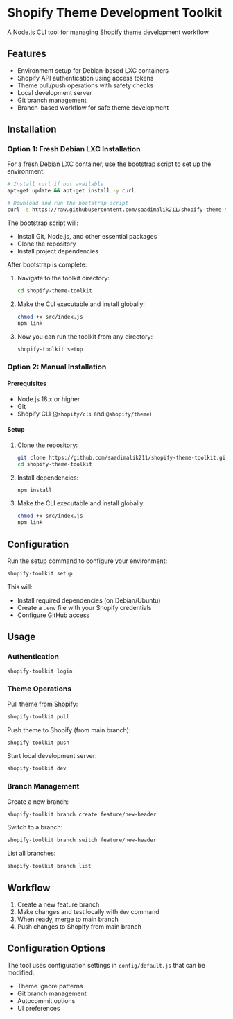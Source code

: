 # Shopify Theme Development Toolkit

A Node.js CLI tool for managing Shopify theme development workflow.

## Features

- Environment setup for Debian-based LXC containers
- Shopify API authentication using access tokens
- Theme pull/push operations with safety checks
- Local development server
- Git branch management
- Branch-based workflow for safe theme development

## Installation

### Option 1: Fresh Debian LXC Installation

For a fresh Debian LXC container, use the bootstrap script to set up the environment:

```bash
# Install curl if not available
apt-get update && apt-get install -y curl

# Download and run the bootstrap script
curl -s https://raw.githubusercontent.com/saadimalik211/shopify-theme-toolkit/main/bootstrap.sh | sudo bash
```

The bootstrap script will:
- Install Git, Node.js, and other essential packages
- Clone the repository
- Install project dependencies

After bootstrap is complete:
1. Navigate to the toolkit directory:
   ```bash
   cd shopify-theme-toolkit
   ```
2. Make the CLI executable and install globally:
   ```bash
   chmod +x src/index.js
   npm link
   ```
3. Now you can run the toolkit from any directory:
   ```bash
   shopify-toolkit setup
   ```

### Option 2: Manual Installation

#### Prerequisites

- Node.js 18.x or higher
- Git
- Shopify CLI (`@shopify/cli` and `@shopify/theme`)

#### Setup

1. Clone the repository:
   ```bash
   git clone https://github.com/saadimalik211/shopify-theme-toolkit.git
   cd shopify-theme-toolkit
   ```

2. Install dependencies:
   ```bash
   npm install
   ```

3. Make the CLI executable and install globally:
   ```bash
   chmod +x src/index.js
   npm link
   ```

## Configuration

Run the setup command to configure your environment:

```bash
shopify-toolkit setup
```

This will:
- Install required dependencies (on Debian/Ubuntu)
- Create a `.env` file with your Shopify credentials
- Configure GitHub access

## Usage

### Authentication

```bash
shopify-toolkit login
```

### Theme Operations

Pull theme from Shopify:
```bash
shopify-toolkit pull
```

Push theme to Shopify (from main branch):
```bash
shopify-toolkit push
```

Start local development server:
```bash
shopify-toolkit dev
```

### Branch Management

Create a new branch:
```bash
shopify-toolkit branch create feature/new-header
```

Switch to a branch:
```bash
shopify-toolkit branch switch feature/new-header
```

List all branches:
```bash
shopify-toolkit branch list
```

## Workflow

1. Create a new feature branch
2. Make changes and test locally with `dev` command 
3. When ready, merge to main branch
4. Push changes to Shopify from main branch

## Configuration Options

The tool uses configuration settings in `config/default.js` that can be modified:

- Theme ignore patterns
- Git branch management
- Autocommit options
- UI preferences 